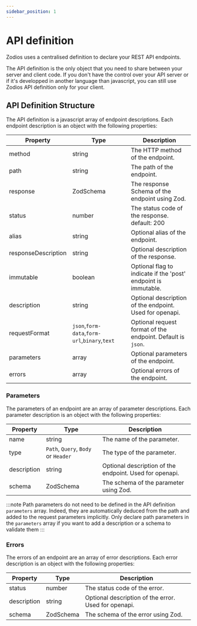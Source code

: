 ```yaml
---
sidebar_position: 1
---
```


# API definition

Zodios uses a centralised definition to declare your REST API endpoints.

The API definition is the only object that you need to share between your server and client code.
If you don't have the control over your API server or if it's developped in another language than javascript, you can still use Zodios API definition only for your client.

## API Definition Structure

The API definition is a javascript array of endpoint descriptions. Each endpoint description is an object with the following properties:

| Property            | Type                                          | Description                                                    |
| ------------------- | --------------------------------------------- | -------------------------------------------------------------- |
| method              | string                                        | The HTTP method of the endpoint.                               |
| path                | string                                        | The path of the endpoint.                                      |
| response            | ZodSchema                                     | The response Schema of the endpoint using Zod.                 |
| status              | number                                        | The status code of the response. default: 200                  |
| alias               | string                                        | Optional alias of the endpoint.                                |
| responseDescription | string                                        | Optional description of the response.                          |
| immutable           | boolean                                       | Optional flag to indicate if the 'post' endpoint is immutable. |
| description         | string                                        | Optional description of the endpoint. Used for openapi.        |
| requestFormat       | `json`,`form-data`,`form-url`,`binary`,`text` | Optional request format of the endpoint. Default is `json`.    |
| parameters          | array                                         | Optional parameters of the endpoint.                           |
| errors              | array                                         | Optional errors of the endpoint.                               |

### Parameters

The parameters of an endpoint are an array of parameter descriptions. Each parameter description is an object with the following properties:

| Property    | Type                                | Description                                             |
| ----------- | ----------------------------------- | ------------------------------------------------------- |
| name        | string                              | The name of the parameter.                              |
| type        | `Path`, `Query`, `Body` or `Header` | The type of the parameter.                              |
| description | string                              | Optional description of the endpoint. Used for openapi. |
| schema      | ZodSchema                           | The schema of the parameter using Zod.                  |

:::note Path parameters do not need to be defined in the API definition `parameters` array.
Indeed, they are automatically deduced from the path and added to the request parameters implicitly.
Only declare path parameters in the `parameters` array if you want to add a description or a schema to validate them
:::


### Errors

The errors of an endpoint are an array of error descriptions. Each error description is an object with the following properties:

| Property    | Type      | Description                                          |
| ----------- | --------- | ---------------------------------------------------- |
| status      | number    | The status code of the error.                        |
| description | string    | Optional description of the error. Used for openapi. |
| schema      | ZodSchema | The schema of the error using Zod.                   |
